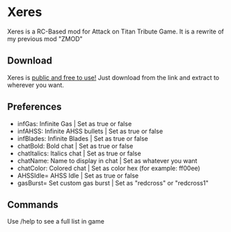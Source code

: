 # Xeres
Xeres is a RC-Based mod for Attack on Titan Tribute Game. It is a rewrite of my previous mod "ZMOD"

## Download

Xeres is [public and free to use!](https://www.dropbox.com/sh/7og6dmljq6l767m/AABqST1_ZORjvasLz18DefiAa?dl=0) Just download from the link and extract to wherever you want.

## Preferences
* infGas: Infinite Gas | Set as true or false
* infAHSS: Infinite AHSS bullets | Set as true or false
* infBlades: Infinite Blades | Set as true or false
* chatBold: Bold chat | Set as true or false
* chatItalics: Italics chat | Set as true or false
* chatName: Name to display in chat | Set as whatever you want
* chatColor: Colored chat | Set as color hex (for example: ff00ee)
* AHSSIdle= AHSS Idle | Set as true or false
* gasBurst= Set custom gas burst | Set as "redcross" or "redcross1"

## Commands
Use /help to see a full list in game


